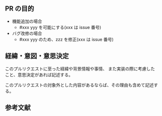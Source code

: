 ## PR の目的

- 機能追加の場合
  - #xxx yyy を可能にする(xxx は issue 番号)
- バグ改修の場合
  - #xxx yyy のため、zzz を修正(xxx は issue 番号)

## 経緯・意図・意思決定

このプルリクエストに至った経緯や背景情報や事情、
また実装の際に考慮したこと、意思決定があれば記述する。

このプルリクエストの対象外とした内容があるならば、その理由も含めて記述する。

## 参考文献
